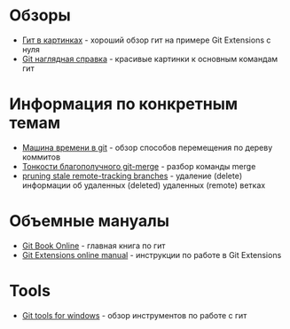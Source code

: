Обзоры
=
- [Гит в картинках](https://rsdn.ru/article/tools/Git.xml) - хороший обзор гит на примере Git Extensions с нуля
- [Git наглядная справка](http://marklodato.github.io/visual-git-guide/index-ru.html) - красивые картинки к основным командам гит

Информация по конкретным темам
=
- [Машина времени в git](http://habrahabr.ru/post/157175/) - обзор способов перемещения по дереву коммитов
- [Тонкости благополучного git-merge](http://habrahabr.ru/post/195674/) - разбор команды merge
- [pruning stale remote-tracking branches](http://kparal.wordpress.com/2011/04/15/git-tip-of-the-day-pruning-stale-remote-tracking-branches) - удаление (delete) информации об удаленных (deleted) удаленных (remote) ветках

Объемные мануалы
=
- [Git Book Online](http://git-scm.com/book/) - главная книга по гит
- [Git Extensions online manual](https://git-extensions-documentation.readthedocs.org/en/latest/?) - инструкции по работе в Git Extensions

Tools
=
- [Git tools for windows](http://blog.danielthecoder.net/2013/08/git-tools-for-windows.html) - обзор инструментов по работе с гит
